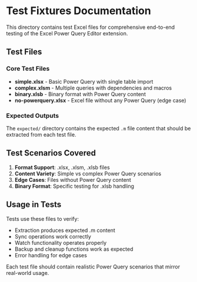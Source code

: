 # Test Fixtures Documentation

This directory contains test Excel files for comprehensive end-to-end testing of the Excel Power Query Editor extension.

## Test Files

### Core Test Files
- **simple.xlsx** - Basic Power Query with single table import
- **complex.xlsm** - Multiple queries with dependencies and macros
- **binary.xlsb** - Binary format with Power Query content
- **no-powerquery.xlsx** - Excel file without any Power Query (edge case)

### Expected Outputs
The `expected/` directory contains the expected `.m` file content that should be extracted from each test file.

## Test Scenarios Covered

1. **Format Support**: .xlsx, .xlsm, .xlsb files
2. **Content Variety**: Simple vs complex Power Query scenarios
3. **Edge Cases**: Files without Power Query content
4. **Binary Format**: Specific testing for .xlsb handling

## Usage in Tests

Tests use these files to verify:
- Extraction produces expected .m content
- Sync operations work correctly
- Watch functionality operates properly
- Backup and cleanup functions work as expected
- Error handling for edge cases

Each test file should contain realistic Power Query scenarios that mirror real-world usage.
